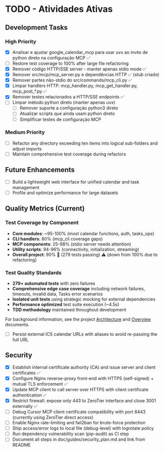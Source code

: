 # TODO - Atividades Ativas

## Development Tasks

### High Priority

- [x] Analisar e ajustar google_calendar_mcp para usar uvx ao invés de python direto na configuração MCP ✅
- [ ] Restore test coverage to 100% after large file refactoring
- [x] Remover código HTTP/SSE server - manter apenas stdio mode ✅
- [x] Remover src/mcp/mcp_server.py e dependências HTTP ✅ (stub criado)
- [x] Remover partes não-stdio do src/commands/mcp_cli.py ✅
- [x] Limpar handlers HTTP: mcp_handler.py, mcp_get_handler.py, mcp_post_*.py ✅
- [x] Remover testes relacionados a HTTP/SSE endpoints ✅
- [ ] Limpar método python direto (manter apenas uvx)
  - [ ] Remover suporte a configuração python3 direto
  - [ ] Atualizar scripts que ainda usam python direto
  - [ ] Simplificar testes de configuração MCP

### Medium Priority

- [ ] Refactor any directory exceeding ten items into logical sub-folders
  and adjust imports
- [ ] Maintain comprehensive test coverage during refactors

## Future Enhancements

- [ ] Build a lightweight web interface for unified calendar and task management
- [ ] Profile and optimize performance for large datasets

## Quality Metrics (Current)

### Test Coverage by Component

- **Core modules**: ~95-100% (most calendar functions, auth, tasks_ops)
- **CLI handlers**: 80% (mcp_cli coverage gaps)
- **MCP components**: 25-98% (stdio server needs attention)
- **Utility scripts**: 94-96% (connectivity, initialization,
  streaming)
- **Overall project**: 90% 🎯 (279 tests passing) ⚠️ (down from 100% due to refactoring)

### Test Quality Standards

- **279+ automated tests** with zero failures
- **Comprehensive edge case coverage** including network failures,
  timeouts, invalid data, Tasks error scenarios
- **Isolated unit tests** using strategic mocking for external
  dependencies
- **Performance optimized** test suite execution (~4.5s)
- **TDD methodology** maintained throughout development

For background information, see the project [Architecture](doc/guides/architecture.md)
and [Overview](doc/guides/overview.md) documents.

- [ ] Persist external ICS calendar URLs with aliases to avoid re-passing the full URL

## Security

- [x] Establish internal certificate authority (CA) and issue server and client certificates ✅
- [x] Configure Nginx reverse-proxy front-end with HTTPS (self-signed) + mutual TLS enforcement ✅
- [x] Update MCP client to call server over HTTPS with client certificate authentication ✅
- [x] Restrict firewall: expose only 443 to ZeroTier interface and close 3001 externally ✅
- [ ] Debug Cursor MCP client certificate compatibility with port 8443 (currently using ZeroTier direct access)
- [ ] Enable Nginx rate-limiting and fail2ban for brute-force protection
- [ ] Ship access/error logs to local file (debug-level) with logrotate policy
- [ ] Run dependency vulnerability scan (pip-audit) as CI step
- [ ] Document all steps in doc/guides/security_plan.md and link from README
